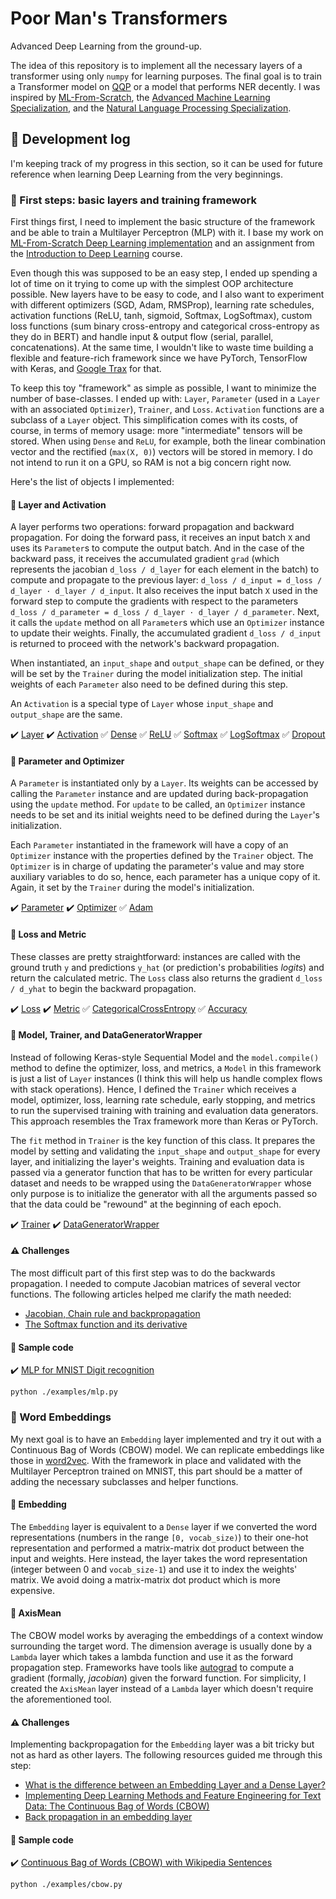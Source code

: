 # Poor Man's Transformers

Advanced Deep Learning from the ground-up.

The idea of this repository is to implement all the necessary layers of a transformer using only `numpy` for learning
purposes. The final goal is to train a Transformer model on [QQP](https://www.kaggle.com/c/quora-question-pairs) or a
model that performs NER decently. I was inspired by
[ML-From-Scratch](https://github.com/eriklindernoren/ML-From-Scratch),
the [Advanced Machine Learning Specialization](https://www.coursera.org/specializations/aml), and
the [Natural Language Processing Specialization](https://www.coursera.org/specializations/natural-language-processing).

## :notebook: Development log

I'm keeping track of my progress in this section, so it can be used for future reference when learning Deep Learning
from the very beginnings.

### :bookmark: First steps: basic layers and training framework

First things first, I need to implement the basic structure of the framework and be able to train a Multilayer
Perceptron (MLP) with it. I base my work
on [ML-From-Scratch Deep Learning implementation](https://github.com/eriklindernoren/ML-From-Scratch#deep-learning)
and an assignment from the [Introduction to Deep Learning](https://www.coursera.org/learn/intro-to-deep-learning)
course.

Even though this was supposed to be an easy step, I ended up spending a lot of time on it trying to come up with the
simplest OOP architecture possible. New layers have to be easy to code, and I also want to experiment with different
optimizers (SGD, Adam, RMSProp), learning rate schedules, activation functions (ReLU, tanh, sigmoid, Softmax,
LogSoftmax), custom loss functions (sum binary cross-entropy and categorical cross-entropy as they do in BERT) and
handle input & output flow (serial, parallel, concatenations). At the same time, I wouldn't like to waste time building
a flexible and feature-rich framework since we have PyTorch, TensorFlow with Keras,
and [Google Trax](https://github.com/google/trax) for that.

To keep this toy "framework" as simple as possible, I want to minimize the number of base-classes. I ended up with:
`Layer`, `Parameter` (used in a `Layer` with an associated `Optimizer`), `Trainer`, and `Loss`. `Activation` functions
are a subclass of a `Layer` object. This simplification comes with its costs, of course, in terms of memory usage: more
"intermediate" tensors will be stored. When using `Dense` and `ReLU`, for example, both the linear combination vector
and the rectified (`max(X, 0)`) vectors will be stored in memory. I do not intend to run it on a GPU, so RAM is not a
big concern right now.

Here's the list of objects I implemented:

#### :pushpin: Layer and Activation

A layer performs two operations: forward propagation and backward propagation. For doing the forward pass, it receives
an input batch `X` and uses its `Parameter`s to compute the output batch. And in the case of the backward pass, it
receives the accumulated gradient `grad` (which represents the jacobian `d_loss / d_layer` for each element in the
batch) to compute and propagate to the previous layer: `d_loss / d_input = d_loss / d_layer · d_layer / d_input`. It
also receives the input batch `X` used in the forward step to compute the gradients with respect to the
parameters `d_loss / d_parameter = d_loss / d_layer · d_layer / d_parameter`. Next, it calls the `update` method on
all `Parameter`s which use an `Optimizer` instance to update their weights. Finally, the accumulated
gradient `d_loss / d_input` is returned to proceed with the network's backward propagation.

When instantiated, an `input_shape` and `output_shape` can be defined, or they will be set by the `Trainer` during the
model initialization step. The initial weights of each `Parameter` also need to be defined during this step.

An `Activation` is a special type of `Layer` whose `input_shape` and `output_shape` are the same.

:heavy_check_mark: [Layer](poormanstransformers/layers.py#L32-L77)
:heavy_check_mark: [Activation](poormanstransformers/layers.py#L80-L90)
:white_check_mark: [Dense](poormanstransformers/layers.py#L93-L131)
:white_check_mark: [ReLU](poormanstransformers/layers.py#L134-L140)
:white_check_mark: [Softmax](poormanstransformers/layers.py#L143-L161)
:white_check_mark: [LogSoftmax](poormanstransformers/layers.py#L164-L181)
:white_check_mark: [Dropout](poormanstransformers/layers.py#L184-L202)

#### :pushpin: Parameter and Optimizer

A `Parameter` is instantiated only by a `Layer`. Its weights can be accessed by calling the `Parameter` instance and are
updated during back-propagation using the `update` method. For `update` to be called, an `Optimizer` instance needs to
be set and its initial weights need to be defined during the `Layer`'s initialization.

Each `Parameter` instantiated in the framework will have a copy of an `Optimizer` instance with the properties defined
by the `Trainer` object. The `Optimizer` is in charge of updating the parameter's value and may store auxiliary
variables to do so, hence, each parameter has a unique copy of it. Again, it set by the `Trainer` during the model's
initialization.

:heavy_check_mark: [Parameter](poormanstransformers/layers.py#L8-L29)
:heavy_check_mark: [Optimizer](poormanstransformers/optimizers.py#L4-L11)
:white_check_mark: [Adam](poormanstransformers/optimizers.py#L14-L43)

#### :pushpin: Loss and Metric

These classes are pretty straightforward: instances are called with the ground truth `y` and predictions `y_hat` (or
prediction's probabilities *logits*) and return the calculated metric. The `Loss` class also returns the gradient
`d_loss / d_yhat` to begin the backward propagation.

:heavy_check_mark: [Loss](poormanstransformers/losses.py#L6-L27)
:heavy_check_mark: [Metric](poormanstransformers/losses.py#L48-L59)
:white_check_mark: [CategoricalCrossEntropy](poormanstransformers/losses.py#L30-L45)
:white_check_mark: [Accuracy](poormanstransformers/losses.py#L62-L70)

#### :pushpin: Model, Trainer, and DataGeneratorWrapper

Instead of following Keras-style Sequential Model and the `model.compile()` method to define the optimizer, loss, and
metrics, a `Model` in this framework is just a list of `Layer` instances (I think this will help us handle complex flows
with stack operations). Hence, I defined the `Trainer` which receives a model, optimizer, loss, learning rate schedule,
early stopping, and metrics to run the supervised training with training and evaluation data generators. This approach
resembles the Trax framework more than Keras or PyTorch.

The `fit` method in `Trainer` is the key function of this class. It prepares the model by setting and validating the
`input_shape` and `output_shape` for every layer, and initializing the layer's weights. Training and evaluation data is
passed via a generator function that has to be written for every particular dataset and needs to be wrapped using the
`DataGeneratorWrapper` whose only purpose is to initialize the generator with all the arguments passed so that the
data could be "rewound" at the beginning of each epoch.

:heavy_check_mark: [Trainer](poormanstransformers/train.py#L31)
:heavy_check_mark: [DataGeneratorWrapper](poormanstransformers/train.py#L15-L28)

#### :warning: Challenges

The most difficult part of this first step was to do the backwards propagation. I needed to compute Jacobian matrices of
several vector functions. The following articles helped me clarify the math needed:

* [Jacobian, Chain rule and backpropagation](https://suzyahyah.github.io/calculus/machine%20learning/2018/04/04/Jacobian-and-Backpropagation.html)
* [The Softmax function and its derivative](https://eli.thegreenplace.net/2016/the-softmax-function-and-its-derivative/)

#### :gem: Sample code

:heavy_check_mark: [MLP for MNIST Digit recognition](./examples/mlp.py)
```shell
python ./examples/mlp.py
```

### :bookmark: Word Embeddings

My next goal is to have an `Embedding` layer implemented and try it out with a Continuous Bag of Words (CBOW) model. We
can replicate embeddings like those in [word2vec](https://arxiv.org/pdf/1301.3781.pdf). With the framework in place and
validated with the Multilayer Perceptron trained on MNIST, this part should be a matter of adding the necessary
subclasses and helper functions.

#### :pushpin: Embedding

The `Embedding` layer is equivalent to a `Dense` layer if we converted the word representations (numbers in the range
`[0, vocab_size)`) to their one-hot representation and performed a matrix-matrix dot product between the input and
weights. Here instead, the layer takes the word representation (integer between 0 and `vocab_size-1`) and use it to
index the weights' matrix. We avoid doing a matrix-matrix dot product which is more expensive.

#### :pushpin: AxisMean

The CBOW model works by averaging the embeddings of a context window surrounding the target word. The dimension average
is usually done by a `Lambda` layer which takes a lambda function and use it as the forward propagation step. Frameworks
have tools like [autograd](https://github.com/HIPS/autograd) to compute a gradient (formally, *jacobian*) given the
forward function. For simplicity, I created the `AxisMean` layer instead of a `Lambda` layer which doesn't require the
aforementioned tool.

#### :warning: Challenges

Implementing backpropagation for the `Embedding` layer was a bit tricky but not as hard as other layers. The following
resources guided me through this step:

* [What is the difference between an Embedding Layer and a Dense Layer?](https://stackoverflow.com/questions/47868265/what-is-the-difference-between-an-embedding-layer-and-a-dense-layer)
* [Implementing Deep Learning Methods and Feature Engineering for Text Data: The Continuous Bag of Words (CBOW)](https://www.kdnuggets.com/2018/04/implementing-deep-learning-methods-feature-engineering-text-data-cbow.html)
* [Back propagation in an embedding layer](https://medium.com/@ilyarudyak/back-propagation-in-an-embedding-layer-30382fa7f023)

#### :gem: Sample code

:heavy_check_mark: [Continuous Bag of Words (CBOW) with Wikipedia Sentences](./examples/cbow.py)
```shell
python ./examples/cbow.py
```
